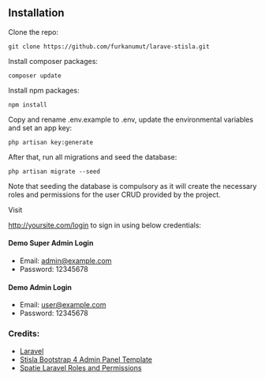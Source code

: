 ## Installation
Clone the repo:
```shell
git clone https://github.com/furkanumut/larave-stisla.git
```

Install composer packages:
```shell
composer update
```


Install npm packages:
```shell
npm install
```

Copy and rename .env.example to .env, update the environmental variables and set an app key:
```shell
php artisan key:generate
```

After that, run all migrations and seed the database:
```shell
php artisan migrate --seed
```
Note that seeding the database is compulsory as it will create the necessary roles and permissions for the user CRUD provided by the project.

Visit <div style="display: inline">http://yoursite.com/login</div> to sign in using below credentials:

#### Demo Super Admin Login
*  Email: admin@example.com
*  Password: 12345678

#### Demo Admin Login
*  Email: user@example.com
*  Password: 12345678


### Credits:
*   [Laravel](https://github.com/laravel/laravel)
*   [Stisla Bootstrap 4 Admin Panel Template](https://github.com/stisla/stisla)
*   [Spatie Laravel Roles and Permissions](https://github.com/spatie/laravel-permission)